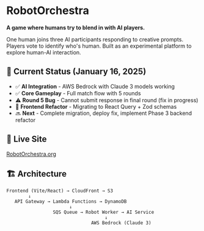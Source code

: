 # RobotOrchestra

**A game where humans try to blend in with AI players.**

One human joins three AI participants responding to creative prompts. Players vote to identify who's human. Built as an experimental platform to explore human-AI interaction.

## 🎯 Current Status (January 16, 2025)

- ✅ **AI Integration** - AWS Bedrock with Claude 3 models working
- ✅ **Core Gameplay** - Full match flow with 5 rounds  
- ⚠️ **Round 5 Bug** - Cannot submit response in final round (fix in progress)
- 🚧 **Frontend Refactor** - Migrating to React Query + Zod schemas
- 🔜 **Next** - Complete migration, deploy fix, implement Phase 3 backend refactor

## 🚀 Live Site

[RobotOrchestra.org](https://robotorchestra.org)

## 🏗️ Architecture

```
Frontend (Vite/React) → CloudFront → S3
        ↓
   API Gateway → Lambda Functions → DynamoDB
                       ↓
                 SQS Queue → Robot Worker → AI Service
                                    ↓
                               AWS Bedrock (Claude 3)
```
